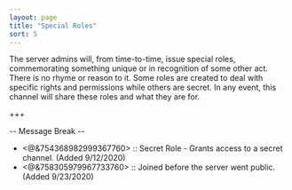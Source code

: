 ```yaml
---
layout: page
title: "Special Roles"
sort: 5
---
```


The server admins will, from time-to-time, issue special roles, commemorating something unique or in recognition of some other act.  There is no rhyme or reason to it.  Some roles are created to deal with specific rights and permissions while others are secret.  In any event, this channel will share these roles and what they are for.

+++

-- Message Break --

- <@&754368982999367760> :: Secret Role - Grants access to a secret channel.  (Added 9/12/2020)
- <@&758305979967733760> :: Joined before the server went public.  (Added 9/23/2020)
